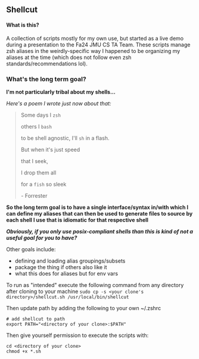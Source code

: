 ## Shellcut

#### What is this?
A collection of scripts mostly for my own use, but started as a live demo during a presentation to the Fa24 JMU CS TA Team. 
These scripts manage zsh aliases in the weirdly-specific way I happened to be organizing my aliases at the time (which does not follow even zsh standards/recommendations lol).

### What's the long term goal?
**I'm not particularly tribal about my shells...**

_Here's a poem I wrote just now about that:_
> Some days I `zsh`
>
> others I `bash`
> 
> to be shell agnostic, I'll `sh` in a flash.
> 
> But when it's just speed
> 
> that I seek,
> 
> I drop them all
> 
> for a `fish` so sleek
> 
> \- Forrester

**So the long term goal is to have a single interface/syntax in/with which I can define my aliases that can then be used to generate files to source by each shell I use that is idiomatic for that respective shell**

**_Obviously, if you only use posix-compliant shells than this is kind of not a useful goal for you to have?_**

Other goals include:
- defining and loading alias groupings/subsets
- package the thing if others also like it
- what this does for aliases but for env vars


To run as "intended" execute the following command from any directory after cloning to your machine
`sudo cp -s <your clone's directory>/shellcut.sh /usr/local/bin/shellcut`

Then update path by adding the following to your own ~/.zshrc 
```
# add shellcut to path 
export PATH="<directory of your clone>:$PATH"
```

Then give yourself permission to execute the scripts with:
```
cd <directory of your clone>
chmod +x *.sh
```
